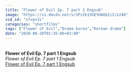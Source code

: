 ```yaml
---
title: "Flower of Evil Ep. 7 part 1 Engsub"
image: "https://s1.dmcdn.net/v/SPsIk1VGEYHAQkIiI/x240"
vid_id: "x7vpv3i"
categories: "shortfilms"
tags: ["Flower of Evil","Drama korea","Korean drama"]
date: "2020-08-28T01:35:06+03:00"
---
```

<br><b>Flower of Evil Ep. 7 part 1 Engsub</b><br> <i>Flower of Evil Ep. 7 part 1 Engsub</i><br> <u>Flower of Evil Ep. 7 part 1 Engsub</u>
